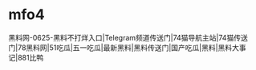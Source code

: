 # mfo4
黑料网-0625-黑料不打烊入口|Telegram频道传送门|74猫导航主站|74猫传送门|78黑料网|51吃瓜|五一吃瓜|最新黑料|黑料传送门|国产吃瓜|黑料|黑料大事记|881比鸭
